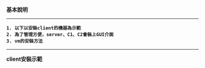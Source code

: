 <strong> 基本說明 <strong>
 ***
<pre><code>1. 以下以安裝client的機器為示範
2. 為了管理方便，server、C1、C2會裝上GUI介面
3. vm的安裝方法
</code></pre>
 ***
<strong> client安裝示範 <strong>
